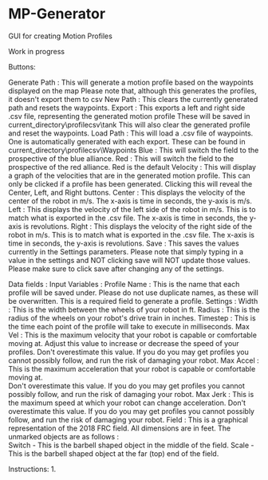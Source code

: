 # MP-Generator
GUI for creating Motion Profiles

Work in progress

Buttons:

Generate Path :
	This will generate a motion profile based on the waypoints displayed on the map
	Please note that, although this generates the profiles, it doesn't export them to csv
New Path : 
	This clears the currently generated path and resets the waypoints.
Export : 
	This exports a left and right side .csv file, representing the generated motion profile
	These will be saved in current_directory\profilecsv\tank
	This will also clear the generated profile and reset the waypoints.
Load Path : 
	This will load a .csv file of waypoints. One is automatically generated with each export.
	These can be found in current_directory\profilecsv\Waypoints
Blue : 
	This will switch the field to the prospective of the blue alliance.
Red : 
	This will switch the field to the prospective of the red alliance.
	Red is the default
Velocity : 
	This will display a graph of the velocities that are  in the generated motion profile.
	This can only be clicked if a profile has been generated.
	Clicking this will reveal the Center, Left, and Right buttons.
Center : 
	This displays the velocity of the center of the robot in m/s.
	The x-axis is time in seconds, the y-axis is m/s.
Left : 
	This displays the velocity of the left side of the robot in m/s. This is to match what is exported in the .csv file.
	The x-axis is time in seconds, the y-axis is revolutions.
Right : 
	This displays the velocity of the right side of the robot in m/s. This is to match what is exported in the .csv file.
	The x-axis is time in seconds, the y-axis is revolutions.
Save : 
	This saves the values currently in the Settings parameters.
	Please note that simply typing in a value in the settings and NOT clicking save will NOT update those values.
	Please make sure to click save after changing any of the settings.

Data fields :
	Input Variables : 
		Profile Name :
			This is the name that each profile will be saved under.
			Please do not use duplicate names, as these will be overwritten.
			This is a required field to generate a profile.
	Settings :
		Width : 
			This is the width between the wheels of your robot in ft.
		Radius : 
			This is the radius of the wheels on your robot's drive train in inches.
		Timestep :
			This is the time each point of the profile will take to execute in milliseconds.
		Max Vel :
			This is the maximum velocity that your robot is capable or comfortable moving at.
			Adjust this value to increase or decrease the speed of your profiles.
			Don't overestimate this value. If you do you may get profiles you cannot possibly follow,
			and run the risk of damaging your robot.
		Max Accel : 
			This is the maximum acceleration that your robot is capable or comfortable moving at.		
			Don't overestimate this value. If you do you may get profiles you cannot possibly follow,
			and run the risk of damaging your robot.
		Max Jerk : 
			This is the maximum speed at which your robot can change acceleration. 
			Don't overestimate this value. If you do you may get profiles you cannot possibly follow,
			and run the risk of damaging your robot.
Field : 
	This is a graphical representation of the 2018 FRC field. 
	All dimensions are in feet.
	The unmarked objects are as follows :	
		Switch - This is the barbell shaped object in the middle of the field.
		Scale - This is the barbell shaped object at the far (top) end of the field. 
		

Instructions:
1. 